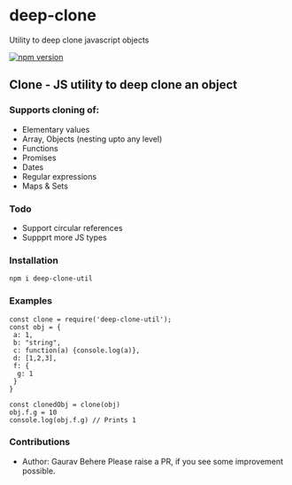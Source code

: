 # deep-clone
Utility to deep clone javascript objects

[![npm version](https://badge.fury.io/js/deep-clone-util.svg)](https://badge.fury.io/js/deep-clone-util)

 ## Clone - JS utility to deep clone an object
 ### Supports cloning of:
 -  Elementary values
 -  Array, Objects (nesting upto any level)
 -  Functions
 -  Promises
 -  Dates
 -  Regular expressions
 -  Maps & Sets

 ### Todo
 -  Support circular references
 -  Suppprt more JS types

 ### Installation
 ``` npm i deep-clone-util ```

### Examples
```
const clone = require('deep-clone-util');
const obj = {
 a: 1,
 b: "string",
 c: function(a) {console.log(a)},
 d: [1,2,3],
 f: {
  g: 1
 }
}

const clonedObj = clone(obj)
obj.f.g = 10
console.log(obj.f.g) // Prints 1
```


### Contributions
  - Author: Gaurav Behere
Please raise a PR, if you see some improvement possible.
